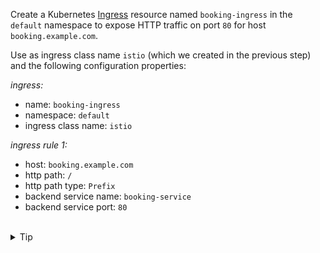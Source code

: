 Create a Kubernetes [Ingress](https://kubernetes.io/docs/concepts/services-networking/ingress/)
resource named `booking-ingress` in the `default` namespace to
expose HTTP traffic on port `80` for host `booking.example.com`.


Use as ingress class name `istio` (which we created in the previous step) and the following configuration properties:

*ingress:*
- name: `booking-ingress`
- namespace: `default`
- ingress class name: `istio`

*ingress rule 1:*
- host: `booking.example.com`
- http path: `/`
- http path type: `Prefix`
- backend service name: `booking-service`
- backend service port: `80`


<br>
<details><summary>Tip</summary>

```plain
apiVersion: networking.k8s.io/v1
kind: Ingress
metadata:
 name: // TODO
spec:
 ingressClassName: // TODO
 rules:
 - host: // TODO
   http:
    paths:
    - path: // TODO
      pathType: // TODO
      backend:
       service:
        name: // TODO
        port:
         number: // TODO
```{{copy}}
</details>

<br>
<details><summary>Solution</summary>

```plain
apiVersion: networking.k8s.io/v1
kind: Ingress
metadata:
 name: booking-ingress
spec:
 ingressClassName: istio
 rules:
 - host: booking.example.com
   http:
    paths:
    - path: /
      pathType: Prefix
      backend:
       service:
        name: booking-service
        port:
         number: 80
```{{copy}}
</details>
